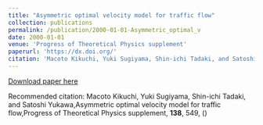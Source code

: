 ```yaml
---
title: "Asymmetric optimal velocity model for traffic flow"
collection: publications
permalink: /publication/2000-01-01-Asymmetric_optimal_v
date: 2000-01-01
venue: 'Progress of Theoretical Physics supplement'
paperurl: 'https://dx.doi.org/'
citation: 'Macoto Kikuchi, Yuki Sugiyama, Shin-ichi Tadaki, and Satoshi Yukawa,Asymmetric optimal velocity model for traffic flow,Progress of Theoretical Physics supplement, <b>138</b>, 549, ()'
---
```


<a href='https://dx.doi.org/'>Download paper here</a>

Recommended citation: Macoto Kikuchi, Yuki Sugiyama, Shin-ichi Tadaki, and Satoshi Yukawa,Asymmetric optimal velocity model for traffic flow,Progress of Theoretical Physics supplement, <b>138</b>, 549, ()